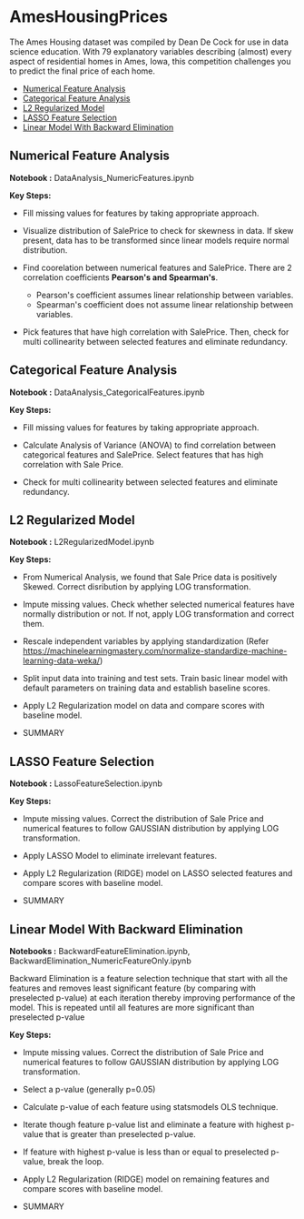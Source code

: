 # AmesHousingPrices


The Ames Housing dataset was compiled by Dean De Cock for use in data science education. With 79 explanatory variables describing (almost) every aspect of residential homes in Ames, Iowa, this competition challenges you to predict the final price of each home.

  - [Numerical Feature Analysis](#numerical-feature-analysis)
  - [Categorical Feature Analysis](#categorical-feature-analysis)
  - [L2 Regularized Model](#l2-regularized-model)
  - [LASSO Feature Selection](#lasso-feature-selection)
  - [Linear Model With Backward Elimination](#linear-model-with-backward-elimination)
  
  
## Numerical Feature Analysis

**Notebook :** DataAnalysis_NumericFeatures.ipynb

**Key Steps:**
* Fill missing values for features by taking appropriate approach.

* Visualize distribution of SalePrice to check for skewness in data. If skew present, data has to be transformed since linear models require normal distribution.

* Find coorelation between numerical features and SalePrice. There are 2 correlation coefficients **Pearson's and Spearman's**.
  - Pearson's coefficient assumes linear relationship between variables.
  - Spearman's coefficient does not assume linear relationship between variables.
  
* Pick features that have high correlation with SalePrice. Then, check for multi collinearity between selected features and eliminate redundancy.


## Categorical Feature Analysis

**Notebook :** DataAnalysis_CategoricalFeatures.ipynb

**Key Steps:**
* Fill missing values for features by taking appropriate approach.

* Calculate Analysis of Variance (ANOVA) to find correlation between categorical features and SalePrice. Select features that has high correlation with Sale Price.
  
* Check for multi collinearity between selected features and eliminate redundancy.


## L2 Regularized Model

**Notebook :** L2RegularizedModel.ipynb

**Key Steps:**

* From Numerical Analysis, we found that Sale Price data is positively Skewed. Correct disribution by applying LOG transformation.

* Impute missing values. Check whether selected numerical features have normally distribution or not. If not, apply LOG transformation and correct them.
  
* Rescale independent variables by applying standardization (Refer https://machinelearningmastery.com/normalize-standardize-machine-learning-data-weka/)

* Split input data into training and test sets. Train basic linear model with default parameters on training data and establish baseline scores.

* Apply L2 Regularization model on data and compare scores with baseline model.

* SUMMARY


## LASSO Feature Selection

**Notebook :** LassoFeatureSelection.ipynb

**Key Steps:**

* Impute missing values. Correct the distribution of Sale Price and numerical features to follow GAUSSIAN distribution by applying LOG transformation. 

* Apply LASSO Model to eliminate irrelevant features.

* Apply L2 Regularization (RIDGE) model on LASSO selected features and compare scores with baseline model.

* SUMMARY


## Linear Model With Backward Elimination

**Notebooks :** BackwardFeatureElimination.ipynb, BackwardElimination_NumericFeatureOnly.ipynb

Backward Elimination is a feature selection technique that start with all the features and removes least significant feature (by comparing with preselected p-value) at each iteration thereby improving performance of the model. This is repeated until all features are more significant than preselected p-value

**Key Steps:**

* Impute missing values. Correct the distribution of Sale Price and numerical features to follow GAUSSIAN distribution by applying LOG transformation. 

* Select a p-value (generally p=0.05)

* Calculate p-value of each feature using statsmodels OLS technique. 

* Iterate though feature p-value list and eliminate a feature with highest p-value that is greater than preselected p-value.

* If feature with highest p-value is less than or equal to preselected p-value, break the loop.

* Apply L2 Regularization (RIDGE) model on remaining features and compare scores with baseline model.

* SUMMARY
